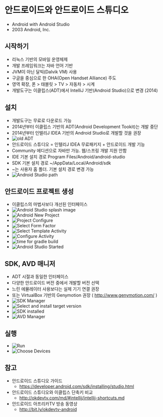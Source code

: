 # 안드로이드와 안드로이드 스튜디오
* Android with Android Studio
* 2003 Android, Inc.

## 시작하기
* 리눅스 기반의 모바일 운영체제
* 개발 프레임워크는 자바 언어 기반
* JVM이 아닌 달빅(Dalvik VM) 사용
* 구글을 중심으로 한 OHA(Open Handset Alliance) 주도
* 영역 확장, 폰 > 태블릿 > TV > 자동차 > 시계
* 개발도구는 이클립스(ADT)에서 IntelliJ 기반(Android Studio)으로 변경 (2014)

## 설치
* 개발도구는 무료로 다운로드 가능
* 2014년부터 이클립스 기반의 ADT(Android Development Tookit)는 개발 중단
* 2014년부터 인텔리J IDEA 기반의 Android Studio로 개발할 것을 권장
* <img src="/images/android/android-ide-01.png" alt="old ADT">
* 안드로이드 스튜디오 = 인텔리J IDEA 무료패키지 + 안드로이드 개발 기능
* Community 에디션으로 자바만 가능. 웹/스프링 개발 지원 안함
* IDE 기본 설치 경로 Program Files/Android/android-studio
* SDK 기본 설치 경로 ~/AppData/Local/Android/sdk
* ~는 사용자 홈 폴더. 기본 설치 경로 변경 가능
* <img src="/images/android/android-install-01.png" alt="Android Studio path">

## 안드로이드 프로젝트 생성
* 이클립스의 마법사보다 개선된 인터페이스
* <img src="/images/android/android-install-02.png" alt="Android Studio splash image">
* <img src="/images/android/android-project-01.png" alt="Android New Project">
* <img src="/images/android/android-project-02.png" alt="Project Configure">
* <img src="/images/android/android-project-03.png" alt="Select Form Factor">
* <img src="/images/android/android-project-04.png" alt="Select Template Activity">
* <img src="/images/android/android-project-05.png" alt="Configure Activity">
* <img src="/images/android/android-project-06.png" alt="time for gradle build">
* <img src="/images/android/android-project-07.png" alt="Android Studio Started">

## SDK, AVD 매니저
* ADT 시절과 동일한 인터페이스
* 다양한 안드로이드 버전 중에서 개발할 버전 선택
* 느린 에뮬레이터 사용보다는 실제 기기 연결 권장
* 또는 VirtualBox 기반의 Genymotion 권장 ( http://www.genymotion.com/ )
* <img src="/images/android/android-sdk-01.png" alt="SDK Manager" class="img">
* <img src="/images/android/android-sdk-02.png" alt="Select and install target version">
* <img src="/images/android/android-sdk-03.png" alt="SDK installed">
* <img src="/images/android/android-avd-01.png" alt="AVD Manager" class="img">

## 실행
* <img src="/images/android/android-studio-01.png" alt="Run" class="img">
* <img src="/images/android/android-studio-02-choose.png" alt="Choose Devices" class="img">

## 참고
* 안드로이드 스튜디오 가이드
  * https://developer.android.com/sdk/installing/studio.html
* 안드로이드 스튜디오와 이클립스 단축키 비교
  * http://okdevtv.com/md/#intellij/intellij-shortcuts.md
* 안드로이드 아프리카TV 방송 동영상
  * http://bit.ly/okdevtv-android
